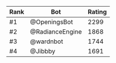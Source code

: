 Rank|Bot|Rating
---|---|---
#1|@OpeningsBot|2299
#2|@RadianceEngine|1868
#3|@wardnbot|1744
#4|@Jibbby|1691
